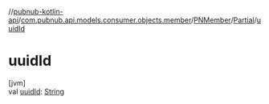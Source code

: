 //[pubnub-kotlin-api](../../../../index.md)/[com.pubnub.api.models.consumer.objects.member](../../index.md)/[PNMember](../index.md)/[Partial](index.md)/[uuidId](uuid-id.md)

# uuidId

[jvm]\
val [uuidId](uuid-id.md): [String](https://kotlinlang.org/api/latest/jvm/stdlib/kotlin/-string/index.html)
